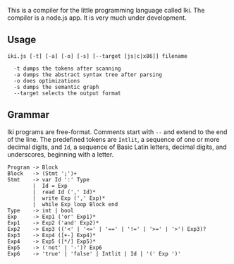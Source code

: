 This is a compiler for the little programming language called Iki. The compiler is a node.js app.  It is very much under development.

## Usage

```
iki.js [-t] [-a] [-o] [-s] [--target [js|c|x86]] filename

  -t dumps the tokens after scanning
  -a dumps the abstract syntax tree after parsing
  -o does optimizations
  -s dumps the semantic graph
  --target selects the output format
```

## Grammar

Iki programs are free-format.  Comments start with `--` and extend to the end of the line.  The predefined tokens are `Intlit`, a sequence of one or more decimal digits, and `Id`, a sequence of Basic Latin letters, decimal digits, and underscores, beginning with a letter.

```
Program -> Block
Block   -> (Stmt ';')+
Stmt    -> var Id ':' Type
        |  Id = Exp
        |  read Id (',' Id)*
        |  write Exp (',' Exp)*
        |  while Exp loop Block end
Type    -> int | bool
Exp     -> Exp1 ('or' Exp1)*
Exp1    -> Exp2 ('and' Exp2)*
Exp2    -> Exp3 (('<' | '<=' | '==' | '!=' | '>=' | '>') Exp3)?
Exp3    -> Exp4 ([+-] Exp4)*
Exp4    -> Exp5 ([*/] Exp5)*
Exp5    -> ('not' | '-')? Exp6
Exp6    -> 'true' | 'false' | Intlit | Id | '(' Exp ')'
```
